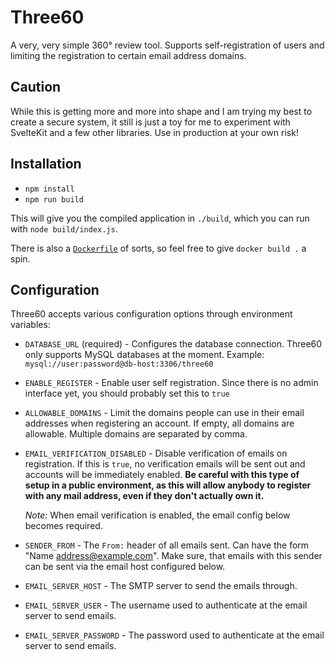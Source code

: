 # Three60

A very, very simple 360° review tool. Supports self-registration of users and limiting the registration to certain email address domains.

## Caution

While this is getting more and more into shape and I am trying my best to create a secure system, it still is just a toy for me to experiment with SvelteKit 
and a few other libraries. Use in production at your own risk!

## Installation

- `npm install`
- `npm run build`

This will give you the compiled application in `./build`, which you can run with `node build/index.js`.

There is also a [`Dockerfile`](./Dockerfile) of sorts, so feel free to give `docker build .` a spin.

## Configuration

Three60 accepts various configuration options through environment variables:

- `DATABASE_URL` (required) - Configures the database connection. Three60 only supports MySQL databases at the moment. Example: `mysql://user:password@db-host:3306/three60`
- `ENABLE_REGISTER` - Enable user self registration. Since there is no admin interface yet, you should probably set this to `true`
- `ALLOWABLE_DOMAINS` - Limit the domains people can use in their email addresses when registering an account. If empty, all domains are allowable. Multiple domains are separated by comma.
- `EMAIL_VERIFICATION_DISABLED` - Disable verification of emails on registration. If this is `true`, no verification emails will be sent out and accounts will be immediately enabled. **Be careful with this type of setup in a public environment, as this will allow anybody to register with any mail address, even if they don't actually own it.**
  
  *Note:* When email verification is enabled, the email config below becomes required.
 
- `SENDER_FROM` - The `From:` header of all emails sent. Can have the form "Name <address@example.com>". Make sure, that emails with this sender can be sent via the email host configured below.
- `EMAIL_SERVER_HOST` - The SMTP server to send the emails through.
- `EMAIL_SERVER_USER` - The username used to authenticate at the email server to send emails.
- `EMAIL_SERVER_PASSWORD` - The password used to authenticate at the email server to send emails.